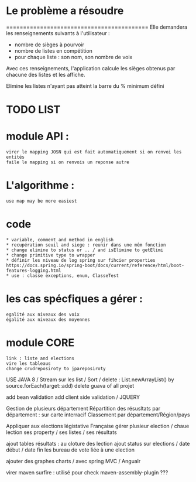 # Le problème a résoudre

==========================================
Elle demandera les renseignements suivants à l'utilisateur :
- nombre de sièges à pourvoir
- nombre de listes en compétition
- pour chaque liste : son nom, son nombre de voix

Avec ces renseignements, l'application calcule les sièges obtenus par chacune des listes et les affiche.

Elimine les listes n'ayant pas atteint la barre du % minimum défini


# TODO LIST


# module API : 
	virer le mapping JOSN qui est fait automatiquement si on renvoi les entités
	faile le mapping si on renvois un reponse autre


# L'algorithme : 
	use map may be more easiest
	

# code 
	* variable, comment and method in english
	* recupération seuil and siege : reunir dans une mêm fonction
	* change elimine to status or .. / and isElimine to getElimi
	* change primitive type to wrapper
	* définir les niveau de log spring sur fihcier properties
	https://docs.spring.io/spring-boot/docs/current/reference/html/boot-features-logging.html
	* use : classe exceptions, enum, ClasseTest

# les cas spécfiques a gérer : 
	egalité aux niveaux des voix
	égalité aux niveaux des moyennes	



# module CORE
	link : liste and elections 
	vire les tableaus 
	change crudreposiroty to jpareposiroty



USE JAVA 8 / Stream sur les list / Sort /
delete : List.newArrayList() by source.forEach(target::add)
delete guava of all projet

add bean validation
add client side validation / JQUERY

Gestion de plusieurs département
Répartition des résusltats par département : sur carte interracif
Classement par département/Région/pays

Appliquer aux elections légistative Française
gérer plusieur election / chaue lection ses property / ses listes / ses résultats

ajout tables résultats : au cloture des lection
ajout status sur elections / date début / date fin
les bureau de vote liée à une election 

ajouter des graphes charts / avec spring MVC / Angualr


virer maven surfire : 
utilisé pour <!-- pour l'installation de l'artifact du projet dans le dépôt local Maven -->
check maven-assembly-plugin ???
